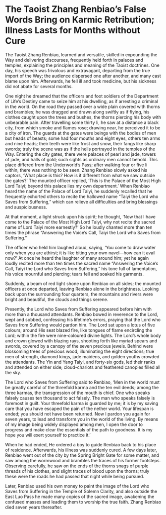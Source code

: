 # The Taoist Zhang Renbiao’s False Words Bring on Karmic Retribution; Illness Lasts for Months without Cure

The Taoist Zhang Renbiao, learned and versatile, skilled in expounding the Way and delivering discourses, frequently held forth in palaces and temples, explaining the principles and meaning of the Taoist doctrines. One day, his speech was frivolous and extravagant, departing from the true import of the Way; the audience dispersed one after another, and many cast blame upon him. Afterwards, he fell ill and took medicine, but his sickness did not abate for several months.

One night he dreamed that the officers and foot soldiers of the Department of Life’s Destiny came to seize him at his dwelling, as if arresting a criminal in the world. On the road they passed over a wide plain covered with thorns and brambles; he was dragged and drawn along swiftly as if flying, his clothes caught upon the trees and bushes, the thorns piercing his body with unbearable pain. After travelling some thirty li, he saw at a distance a black city, from which smoke and flames rose; drawing near, he perceived it to be a city of iron. The guards at the gates were beings with the bodies of men but heads of beasts; some had four mouths and eight eyes, others ten arms and nine heads; their teeth were like frost and snow, their fangs like sharp swords; truly the scene was as if the hells portrayed in the temples of the Way. Entering the city gates, there were palaces of pearl and jade, towers of jade, and halls of gold; such sights as ordinary men cannot behold. This place differed from the Underworld’s Pass; after walking four or five li within, there was nothing to be seen. Zhang Renbiao slowly asked his captors, ‘What place is this? How is it different from what we saw outside the gates?’ The mounted officer replied, ‘This is the Palace of the Most High Lord Taiyi; beyond this palace lies my own department.’ When Renbiao heard the name of the Palace of Lord Taiyi, he suddenly recalled that he frequently exhorted others to recite the hallowed name “Taiyi the Lord who Saves from Suffering,” which can relieve all difficulties and bring blessings and auspiciousness.

At that moment, a light struck upon his spirit; he thought, ‘Now that I have come to the Palace of the Most High Lord Taiyi, why not recite the sacred name of Lord Taiyi more earnestly?’ So he loudly chanted more than ten times the phrase “Answering the Voice’s Call, Taiyi the Lord who Saves from Suffering.”

The officer who held him laughed aloud, saying, ‘You come to draw water only when you are athirst; it is like biting your own navel—how can it avail now?’ At once he heard the laughter of many around him; yet he again loudly recited more than ten times the sacred name “Answering the Voice’s Call, Taiyi the Lord who Saves from Suffering,” his tone full of lamentation, his voice mournful and piercing; tears fell and soaked his garments.

Suddenly, a beam of red light shone upon Renbiao on all sides; the mounted officers at once departed, leaving Renbiao alone in the brightness. Looking back upon the surrounding four quarters, the mountains and rivers were bright and beautiful, the clouds and things serene.

Presently, the Lord who Saves from Suffering appeared before him with more than a thousand attendants. Renbiao bowed in reverence to the Lord, wept and sobbed, confessing his lifetime’s errors, praying that the Lord who Saves from Suffering would pardon him. The Lord sat upon a lotus of five colours; around His seat blazed fire, like tongues of flame encircling the Lord; within the fire were nine-coloured divine lights. The Lord’s whole body and crown glowed with blazing rays, shooting forth like myriad spears and swords, covered by a canopy of the seven precious jewels. Behind were blossoming trees of precious wood, illuminating the eight directions; true men of strength, diamond kings, jade maidens, and golden youths crowded the attendants. The Yin and Yang Taiyi, and forty-six gods, led their ranks and attended on either side; cloud-chariots and feathered canopies filled all the sky.

The Lord who Saves from Suffering said to Renbiao, ‘Men in the world must be greatly careful of the threefold karma and the ten evil deeds; among the three karmas, the transgression of the mouth is chief. One who speaks falsely causes ten thousand to act falsely. The man who speaks falsely is foremost in guilt. Your threefold karma is guarded by me; it is by my saving care that you have escaped the pain of the nether world. Your lifespan is ended; you should not have been returned. Now I pardon you again for seven years, to lead and transform you in the world of the living. By means of my image being widely displayed among men, I open the door to progress and make clear the essentials of the path to goodness. It is my hope you will exert yourself to practice it.’

When he had ended, He ordered a boy to guide Renbiao back to his place of residence. Afterwards, his illness was suddenly cured. A few days later, Renbiao went out of the city by the Spring Bright Gate for some matter, and saw among the wormwood and brambles the traces of his former footsteps. Observing carefully, he saw on the ends of the thorns snags of purple threads of his clothes, and slight traces of blood upon the thorns; truly these were the roads he had passed that night while being pursued.

Later, Renbiao used his own money to paint the image of the Lord who Saves from Suffering in the Temple of Solemn Clarity, and also outside the East Luo Pass he made many copies of the sacred image, awakening the confused masses and leading them to worship the true faith. Zhang Renbiao died seven years thereafter.
